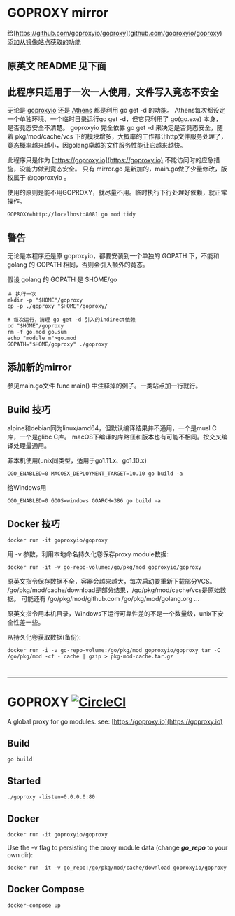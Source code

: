 
# GOPROXY mirror

给[https://github.com/goproxyio/goproxy](github.com/goproxyio/goproxy)添加从镜像站点获取的功能


## 原英文 README 见下面


## 此程序只适用于一次一人使用，文件写入竟态不安全

无论是 [goproxyio](https://github.com/goproxyio/goproxy) 还是 [Athens](https://github.com/gomods/athens) 都是利用 go get -d 的功能。
Athens每次都设定一个单独环境、一个临时目录运行go get -d，但它只利用了 go(go.exe) 本身，是否竟态安全不清楚。
goproxyio 完全依靠 go get -d 来决定是否竟态安全，随着 pkg/mod/cache/vcs 下的模块增多，大概率的工作都让http文件服务处理了，
竟态概率越来越小，因golang卓越的文件服务性能让它越来越快。


此程序只是作为 [https://goproxy.io](https://goproxy.io) 不能访问时的应急措施，没能力做到竟态安全。
只有 mirror.go 是新加的，main.go做了少量修改，版权属于 @goproxyio 。


使用的原则是能不用GOPROXY，就尽量不用。临时执行下行处理好依赖，就正常操作。

	GOPROXY=http://localhost:8081 go mod tidy


## 警告

无论是本程序还是原 goproxyio，都要安装到一个单独的 GOPATH 下，不能和 golang 的 GOPATH 相同，否则会引入额外的竟态。


假设 golang 的 GOPATH 是 $HOME/go

	＃ 执行一次
	mkdir -p "$HOME"/goproxy
	cp -p ./goproxy "$HOME"/goproxy/

	# 每次运行，清理 go get -d 引入的indirect依赖
	cd "$HOME"/goproxy
	rm -f go.mod go.sum
	echo "module m">go.mod
	GOPATH="$HOME/goproxy" ./goproxy


## 添加新的mirror

参见main.go文件 func main() 中注释掉的例子。一类站点加一行就行。


## Build 技巧

alpine和debian同为linux/amd64，但默认编译结果并不通用，一个是musl C库，一个是glibc C库。
macOS下编译的库路径和版本也有可能不相同。按交叉编译处理最通用。

非本机使用(unix同类型，适用于go1.11.x、go1.10.x)

	CGO_ENABLED=0 MACOSX_DEPLOYMENT_TARGET=10.10 go build -a

给Windows用

	CGO_ENABLED=0 GOOS=windows GOARCH=386 go build -a


## Docker 技巧

	docker run -it goproxyio/goproxy

用 -v 参数，利用本地命名持久化卷保存proxy module数据:

	docker run -it -v go-repo-volume:/go/pkg/mod goproxyio/goproxy

原英文指令保存数据不全，容器会越来越大，每次启动要重新下载部分VCS。
/go/pkg/mod/cache/download是部分结果，/go/pkg/mod/cache/vcs是原始数据。
可能还有 /go/pkg/mod/github.com /go/pkg/mod/golang.org ...


原英文指令用本机目录，Windows下运行可靠性差的不是一个数量级，unix下安全性差一些。

从持久化卷获取数据(备份):

	docker run -i -v go-repo-volume:/go/pkg/mod goproxyio/goproxy tar -C /go/pkg/mod -cf - cache | gzip > pkg-mod-cache.tar.gz


#


********


# GOPROXY [![CircleCI](https://circleci.com/gh/goproxyio/goproxy.svg?style=svg)](https://circleci.com/gh/goproxyio/goproxy)

A global proxy for go modules. see: [https://goproxy.io](https://goproxy.io)

## Build

    go build

## Started

    ./goproxy -listen=0.0.0.0:80

## Docker

    docker run -it goproxyio/goproxy

Use the -v flag to persisting the proxy module data (change ___go_repo___ to your own dir):

    docker run -it -v go_repo:/go/pkg/mod/cache/download goproxyio/goproxy

## Docker Compose

    docker-compose up


